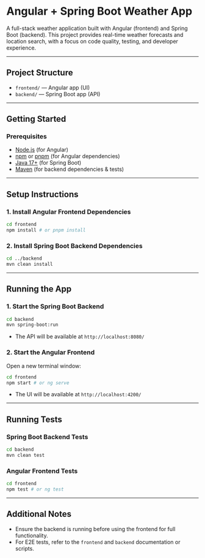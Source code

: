 # Angular + Spring Boot Weather App

A full-stack weather application built with Angular (frontend) and Spring Boot (backend). This project provides real-time weather forecasts and location search, with a focus on code quality, testing, and developer experience.

---

## Project Structure

- `frontend/` — Angular app (UI)
- `backend/` — Spring Boot app (API)

---

## Getting Started

### Prerequisites
- [Node.js](https://nodejs.org/en/download/) (for Angular)
- [npm](https://www.npmjs.com/get-npm) or [pnpm](https://pnpm.io/installation) (for Angular dependencies)
- [Java 17+](https://adoptopenjdk.net/) (for Spring Boot)
- [Maven](https://maven.apache.org/download.cgi) (for backend dependencies & tests)

---

## Setup Instructions

### 1. Install Angular Frontend Dependencies

```sh
cd frontend
npm install # or pnpm install
```

### 2. Install Spring Boot Backend Dependencies

```sh
cd ../backend
mvn clean install
```

---

## Running the App

### 1. Start the Spring Boot Backend

```sh
cd backend
mvn spring-boot:run
```
- The API will be available at `http://localhost:8080/`

### 2. Start the Angular Frontend

Open a new terminal window:

```sh
cd frontend
npm start # or ng serve
```
- The UI will be available at `http://localhost:4200/`

---

## Running Tests

### Spring Boot Backend Tests

```sh
cd backend
mvn clean test
```

### Angular Frontend Tests

```sh
cd frontend
npm test # or ng test
```

---

## Additional Notes
- Ensure the backend is running before using the frontend for full functionality.
- For E2E tests, refer to the `frontend` and `backend` documentation or scripts.
